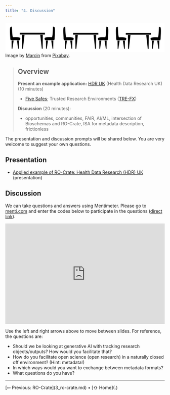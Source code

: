 ```yaml
---
title: "4. Discussion"
---
```

![Table and chairs](images/tables-3.svg)
Image by [Marcin](https://pixabay.com/users/padrefilar-2305081/) from [Pixabay](https://pixabay.com/).

> ## Overview
> **Present an example application:** [HDR UK](https://www.hdruk.ac.uk/) (Health Data Research UK) (10 minutes)
> * [Five Safes](https://trefx.uk/5s-crate/); Trusted Research Environments ([TRE-FX](https://trefx.uk/))
> 
> **Discussion** (20 minutes): 
> - opportunities, communities, FAIR, AI/ML, intersection of Bioschemas and RO-Crate, ISA for metadata description, frictionless

The presentation and discussion prompts will be shared below. You are very welcome to suggest your own questions.

## Presentation

* [Applied example of RO-Crate: Health Data Research (HDR) UK](https://docs.google.com/presentation/d/1TSoiSgdJzhxlxcXC-DfkRdEr7Qy_AX1aUrQTF3Q_V4A/edit?usp=sharing) (presentation)

## Discussion

We can take questions and answers using Mentimeter. Please go to [menti.com](https://menti.com) and enter the codes below to participate in the questions ([direct link](https://www.menti.com/alephq264s53)). 

<div style='position: relative; padding-bottom: 56.25%; padding-top: 35px; height: 0; overflow: hidden;'><iframe sandbox='allow-scripts allow-same-origin allow-presentation' allowfullscreen='true' allowtransparency='true' frameborder='0' height='315' src='https://www.mentimeter.com/app/presentation/alseogbryfyv3f7n1wo9uu1612r1rbwe/embed' style='position: absolute; top: 0; left: 0; width: 100%; height: 100%;' width='420'></iframe></div>

Use the left and right arrows above to move between slides.  For reference, the questions are:

- Should we be looking at generative AI with tracking research objects/outputs? How would you facilitate that?
- How do you facilitate open science (open research) in a naturally closed off environment? (Hint: metadata!)
- In which ways would you want to exchange between metadata formats?
- What questions do you have?

<hr />
[⇦ Previous: RO-Crate](3_ro-crate.md) • [⇧ Home](.)